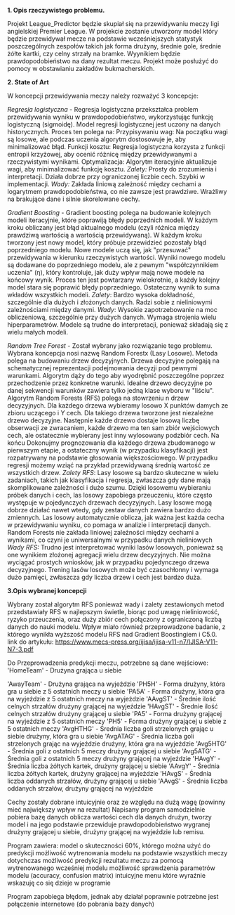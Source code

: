 **1. Opis rzeczywistego problemu.**

Projekt League_Predictor będzie skupiał się na przewidywaniu meczy ligi angielskiej Premier League. W projekcie zostanie utworzony model który będzie przewidywał mecze na podstawie wcześniejszych
statystyk poszczególnych zespołów takich jak forma drużyny, średnie gole, średnie żółte kartki, czy celny strzały na bramke. Wyynikiem będzie prawdopodobieństwo na dany rezultat meczu. 
Projekt może posłużyć do pomocy w obstawianiu zakładów bukmacherskich.

**2. State of Art**

W koncepcji przewidywania meczy należy rozważyć 3 koncepcje:

_Regresja logistyczna_ - Regresja logistyczna przekształca problem przewidywania wyniku w prawdopodobieństwo, wykorzystując funkcję logistyczną (sigmoidę).
Model regresji logistycznej jest uczony na danych historycznych. Proces ten polega na:
Przypisywaniu wag: Na początku wagi są losowe, ale podczas uczenia algorytm dostosowuje je, aby minimalizować błąd.
Funkcji kosztu: Regresja logistyczna korzysta z funkcji entropii krzyżowej, aby ocenić różnicę między przewidywanymi a rzeczywistymi wynikami.
Optymalizacja: Algorytm iteracyjnie aktualizuje wagi, aby minimalizować funkcję kosztu.
_Zalety:_ 
Prosty do zrozumienia i interpretacji.
Działa dobrze przy ograniczonej liczbie cech.
Szybki w implementacji.
_Wady:_
Zakłada liniową zależność między cechami a logarytmem prawdopodobieństwa, co nie zawsze jest prawdziwe.
Wrażliwy na brakujące dane i silnie skorelowane cechy.

_Gradient Boosting_ - Gradient boosting polega na budowanie kolejnych modeli iteracyjnie, które poprawiją błędy poprzednich modeli.
W każdym kroku obliczany jest błąd aktualnego modelu (czyli różnica między prawdziwą wartością a wartością przewidywaną).
W każdym kroku tworzony jest nowy model, który próbuje przewidzieć pozostały błąd poprzedniego modelu.
Nowe modele uczą się, jak "przesuwać" przewidywania w kierunku rzeczywistych wartości.
Wyniki nowego modelu są dodawane do poprzedniego modelu, ale z pewnym "współczynnikiem uczenia" (η), który kontroluje, jak duży wpływ mają nowe modele na końcowy wynik.
Proces ten jest powtarzany wielokrotnie, a każdy kolejny model stara się poprawić błędy poprzedniego.
Ostateczny wynik to suma wkładów wszystkich modeli.
_Zalety_:
Bardzo wysoka dokładność, szczególnie dla dużych i złożonych danych.
Radzi sobie z nieliniowymi zależnościami między danymi.
_Wady_:
Wysokie zapotrzebowanie na moc obliczeniową, szczególnie przy dużych danych.
Wymaga strojenia wielu hiperparametrów.
Modele są trudne do interpretacji, ponieważ składają się z wielu małych modeli.

_Random Tree Forest_ - Został wybrany jako rozwiązanie tego problemu.
Wybrana koncepcja nosi nazwę Random Forestx (Lasy Losowe). Metoda polega na budowaniu drzew decyzyjnych. Drzewa decyzyjne polegają na schematycznej reprezentacji podejmowania decyzji
pod pewnymi warunkami. Algorytm dąży do tego aby wyodrębnić poszczególne poprzez przechodzenie przez konkretne warunki. Idealne drzewo decyzyjne po danej sekwencji warunków
zawiera tylko jedną klase wyboru w "liściu". Algorytm Random Forests (RFS) polega na stowrzeniu n drzew decyzyjnych. Dla każdego drzewa wybieramy losowo X punktów damych
ze zbioru uczącego i Y cech. Dla takiego drzewa tworzone jest niezależne drzewo decyzyjne. Następnie każde drzewo dostaje losową liczbę obserwacji ze zwracaniem, 
każde drzewo ma ten sam zbiór wejściowych cech, ale ostatecznie wybierany jest inny wylosowany podzbiór cech. Na końcu Dokonujmy prognozowania dla każdego drzewa zbudowanego
w pierwszym etapie, a ostateczny wynik (w przypadku klasyfikacji) jest rozpatrywany na podstawie głosowania większościowego. W przypadku regresji możemy wziąć na przykład
przewidywaną średnią wartość ze wszystkich drzew.
_Zalety RFS_:
Lasy losowe są bardzo skuteczne w wielu zadaniach, takich jak klasyfikacja i regresja, zwłaszcza gdy dane mają skomplikowane zależności i dużo szumu.
Dzięki losowemu wybieraniu próbek danych i cech, las losowy zapobiega przeuczeniu, które często występuje w pojedynczych drzewach decyzyjnych.
Lasy losowe mogą dobrze działać nawet wtedy, gdy zestaw danych zawiera bardzo dużo zmiennych.
Las losowy automatycznie oblicza, jak ważna jest każda cecha w przewidywaniu wyniku, co pomaga w analizie i interpretacji danych.
Random Forests nie zakłada liniowej zależności między cechami a wynikami, co czyni je uniwersalnymi w przypadku danych nieliniowych
_Wady RFS:_
Trudno jest interpretować wyniki lasów losowych, ponieważ są one wynikiem złożonej agregacji wielu drzew decyzyjnych. Nie można wyciągać prostych wniosków, jak w przypadku pojedynczego drzewa decyzyjnego.
Trening lasów losowych może być czasochłonny i wymaga dużo pamięci, zwłaszcza gdy liczba drzew i cech jest bardzo duża.


**3.Opis wybranej koncepcji**

Wybrany został algorytm RFS ponieważ wady i zalety zestawionych metod przedstawiały RFS w najlepszym świetle,
biorąc pod uwagę nieliniowość, ryzyko przeuczenia, oraz duży zbiór cech połączony z ograniczoną liczbą danych do nauki modelu.
Wpływ miało również przeprowadzone badanie, z którego wynikła wyższość modelu RFS nad Gradient Boostingiem i C5.0. 
link do artykułu: https://www.mecs-press.org/ijisa/ijisa-v11-n7/IJISA-V11-N7-3.pdf


Do Przeprowadzenia predykcji meczu, potrzebne są dane wejściowe:
'HomeTeam' - Drużyna grająca u siebie

'AwayTeam' - Drużyna grająca na wyjeździe
'PH5H' - Forma drużyny, która gra u siebie z 5 ostatnich meczy u siebie
'PA5A' - Forma drużyny, która gra na wyjeździe z 5 ostatnich meczy na wyjeździe
'AAvgST' - Średnie ilość celnych strzałów drużyny grającej na wyjeździe
'HAvgST' - Średnie ilość celnych strzałów drużyny grającej u siebie
'PA5' - Forma drużyny grającej na wyjeździe z 5 ostatnich meczy
'PH5' - Forma drużyny grającej u siebie z 5 ostatnich meczy
'AvgHTHG' - Średnia liczba goli strzelonych grając u siebie drużyny, która gra u siebie
'AvgATAG' - Średnia liczba goli strzelonych grając na wyjeździe drużyny, która gra na wyjeździe
'Avg5HTG' - Średnia goli z ostatnich 5 meczy drużyny grającej u siebie
'Avg5ATG' - Średnia goli z ostatnich 5 meczy drużyny grającej na wyjeździe
'HAvgY' - Średnia liczba żółtych kartek, drużyny grającej u siebie
'AAvgY' - Średnia liczba żółtych kartek, drużyny grającej na wyjeździe
'HAvgS' - Średnia liczba oddanych strzałów, drużyny grającej u siebie
'AAvgS' - Średnia liczba oddanych strzałów, drużyny grającej na wyjeździe

Cechy zostały dobrane intuicyjnie oraz ze względu na dużą wagę (powinny mieć największy wpływ na rezultat)
Napisany program samodzielnie pobiera bazę danych oblicza wartości cech dla danych drużyn, tworzy model i na jego podstawie przewiduje
prawdopodobieństwo wygranej drużyny grającej u siebie, drużyny grającej na wyjeździe lub remisu.

Program zawiera:
model o skuteczności 60%, którego można użyć do predykcji
możliwość wytrenowania modelu na podstawie wszystkich meczy dotychczas
możliwość predykcji rezultatu meczu za pomocą wytrenowanego wcześniej modelu
możliwość sprawdzenia parametrów modelu (accuracy, confusion matrix)
intuicyjne menu które wyraźnie wskazuję co się dzieje w programie

Program zapobiega błędom, jednak aby działał poprawnie potrzebne jest połączenie internetowe (do pobrania bazy danych)

